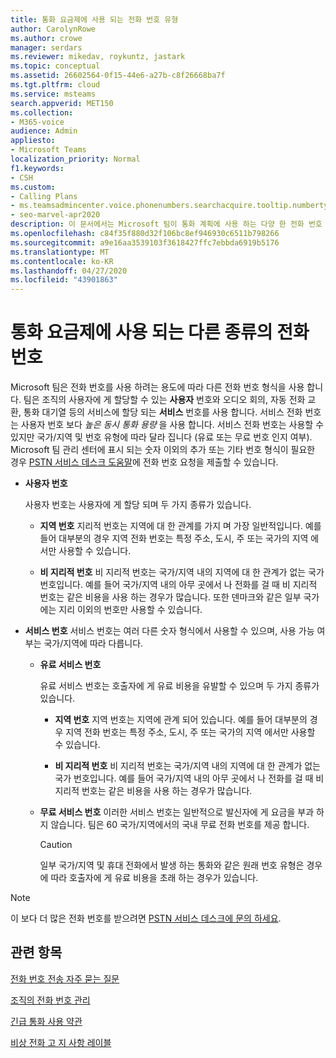```yaml
---
title: 통화 요금제에 사용 되는 전화 번호 유형
author: CarolynRowe
ms.author: crowe
manager: serdars
ms.reviewer: mikedav, roykuntz, jastark
ms.topic: conceptual
ms.assetid: 26602564-0f15-44e6-a27b-c8f26668ba7f
ms.tgt.pltfrm: cloud
ms.service: msteams
search.appverid: MET150
ms.collection:
- M365-voice
audience: Admin
appliesto:
- Microsoft Teams
localization_priority: Normal
f1.keywords:
- CSH
ms.custom:
- Calling Plans
- ms.teamsadmincenter.voice.phonenumbers.searchacquire.tooltip.numbertype
- seo-marvel-apr2020
description: 이 문서에서는 Microsoft 팀이 통화 계획에 사용 하는 다양 한 전화 번호 유형에 대해 알아봅니다.
ms.openlocfilehash: c84f35f880d32f106bc8ef946930c6511b798266
ms.sourcegitcommit: a9e16aa3539103f3618427ffc7ebbda6919b5176
ms.translationtype: MT
ms.contentlocale: ko-KR
ms.lasthandoff: 04/27/2020
ms.locfileid: "43901863"
---
```

# <a name="different-kinds-of-phone-numbers-used-for-calling-plans"></a>통화 요금제에 사용 되는 다른 종류의 전화 번호

Microsoft 팀은 전화 번호를 사용 하려는 용도에 따라 다른 전화 번호 형식을 사용 합니다. 팀은 조직의 사용자에 게 할당할 수 있는 **사용자** 번호와 오디오 회의, 자동 전화 교환, 통화 대기열 등의 서비스에 할당 되는 **서비스** 번호를 사용 합니다. 서비스 전화 번호는 사용자 번호 보다 *높은 동시 통화 용량* 을 사용 합니다. 서비스 전화 번호는 사용할 수 있지만 국가/지역 및 번호 유형에 따라 달라 집니다 (유료 또는 무료 번호 인지 여부). Microsoft 팀 관리 센터에 표시 되는 숫자 이외의 추가 또는 기타 번호 형식이 필요한 경우 [PSTN 서비스 데스크 도움말](manage-phone-numbers-for-your-organization/contact-pstn-service-desk.md)에 전화 번호 요청을 제출할 수 있습니다.
  
- **사용자 번호**
    
    사용자 번호는 사용자에 게 할당 되며 두 가지 종류가 있습니다.
    
  - **지역 번호** 지리적 번호는 지역에 대 한 관계를 가지 며 가장 일반적입니다. 예를 들어 대부분의 경우 지역 전화 번호는 특정 주소, 도시, 주 또는 국가의 지역 에서만 사용할 수 있습니다.
    
  - **비 지리적 번호** 비 지리적 번호는 국가/지역 내의 지역에 대 한 관계가 없는 국가 번호입니다. 예를 들어 국가/지역 내의 아무 곳에서 나 전화를 걸 때 비 지리적 번호는 같은 비용을 사용 하는 경우가 많습니다. 또한 덴마크와 같은 일부 국가에는 지리 이외의 번호만 사용할 수 있습니다.
    
- **서비스 번호** 서비스 번호는 여러 다른 숫자 형식에서 사용할 수 있으며, 사용 가능 여부는 국가/지역에 따라 다릅니다.
    
  - **유료 서비스 번호**
    
    유료 서비스 번호는 호출자에 게 유료 비용을 유발할 수 있으며 두 가지 종류가 있습니다.
    
      - **지역 번호** 지역 번호는 지역에 관계 되어 있습니다. 예를 들어 대부분의 경우 지역 전화 번호는 특정 주소, 도시, 주 또는 국가의 지역 에서만 사용할 수 있습니다.
        
      - **비 지리적 번호** 비 지리적 번호는 국가/지역 내의 지역에 대 한 관계가 없는 국가 번호입니다. 예를 들어 국가/지역 내의 아무 곳에서 나 전화를 걸 때 비 지리적 번호는 같은 비용을 사용 하는 경우가 많습니다.
   
  - **무료 서비스 번호** 이러한 서비스 번호는 일반적으로 발신자에 게 요금을 부과 하지 않습니다. 팀은 60 국가/지역에서의 국내 무료 전화 번호를 제공 합니다.
    
    > [!CAUTION]
    > 일부 국가/지역 및 휴대 전화에서 발생 하는 통화와 같은 원래 번호 유형은 경우에 따라 호출자에 게 유료 비용을 초래 하는 경우가 있습니다. 
  
> [!NOTE]
> 이 보다 더 많은 전화 번호를 받으려면 [PSTN 서비스 데스크에 문의 하세요](manage-phone-numbers-for-your-organization/contact-pstn-service-desk.md).

## <a name="related-topics"></a>관련 항목

[전화 번호 전송 자주 묻는 질문](transferring-phone-numbers-common-questions.md)

[조직의 전화 번호 관리](manage-phone-numbers-for-your-organization/manage-phone-numbers-for-your-organization.md)

[긴급 통화 사용 약관](emergency-calling-terms-and-conditions.md)

[비상 전화 고 지 사항 레이블](https://github.com/MicrosoftDocs/OfficeDocs-SkypeForBusiness/blob/live/Teams/downloads/emergency-calling/emergency-calling-label-(en-us)-(v.1.0).zip?raw=true)